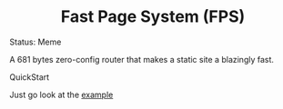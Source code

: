 <h1 align="center">Fast Page System (FPS)</h1>

Status: Meme

A 681 bytes zero-config router that makes a static site a blazingly fast.

QuickStart

Just go look at the [example](./example/)